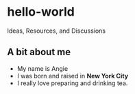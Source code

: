 # hello-world
Ideas, Resources, and Discussions
## A bit about me
- My name is Angie
- I was born and raised in **New York City**
- I really love preparing and drinking tea.
